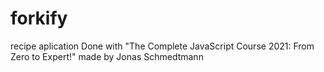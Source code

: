 # forkify
recipe aplication
Done with "The Complete JavaScript Course 2021: From Zero to Expert!" made by Jonas Schmedtmann
